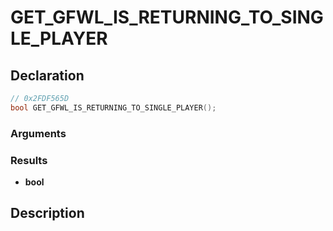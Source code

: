 # GET_GFWL_IS_RETURNING_TO_SINGLE_PLAYER

## Declaration
```cpp
// 0x2FDF565D
bool GET_GFWL_IS_RETURNING_TO_SINGLE_PLAYER();
```

### Arguments

### Results
- **bool**

## Description
